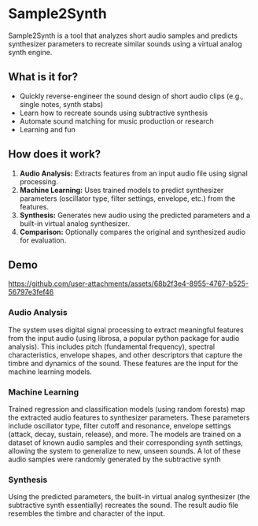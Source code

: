 
# Sample2Synth

Sample2Synth is a tool that analyzes short audio samples and predicts synthesizer parameters to recreate similar sounds using a virtual analog synth engine.

## What is it for?
- Quickly reverse-engineer the sound design of short audio clips (e.g., single notes, synth stabs)
- Learn how to recreate sounds using subtractive synthesis
- Automate sound matching for music production or research
- Learning and fun

## How does it work?
1. **Audio Analysis:** Extracts features from an input audio file using signal processing.
2. **Machine Learning:** Uses trained models to predict synthesizer parameters (oscillator type, filter settings, envelope, etc.) from the features.
3. **Synthesis:** Generates new audio using the predicted parameters and a built-in virtual analog synthesizer.
4. **Comparison:** Optionally compares the original and synthesized audio for evaluation.

## Demo
https://github.com/user-attachments/assets/68b2f3e4-8955-4767-b525-56797e3fef46

### Audio Analysis
The system uses digital signal processing to extract meaningful features from the input audio (using librosa, a popular python package for audio analysis). This includes pitch (fundamental frequency), spectral characteristics, envelope shapes, and other descriptors that capture the timbre and dynamics of the sound. These features are the input for the machine learning models.

### Machine Learning
Trained regression and classification models (using random forests) map the extracted audio features to synthesizer parameters. These parameters include oscillator type, filter cutoff and resonance, envelope settings (attack, decay, sustain, release), and more. The models are trained on a dataset of known audio samples and their corresponding synth settings, allowing the system to generalize to new, unseen sounds. A lot of these audio samples were randomly generated by the subtractive synth

### Synthesis
Using the predicted parameters, the built-in virtual analog synthesizer (the subtractive synth essentially) recreates the sound. The result audio file resembles the timbre and character of the input.



